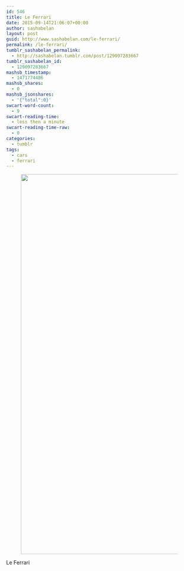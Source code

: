 ```yaml
---
id: 546
title: Le Ferrari
date: 2015-09-14T21:06:07+00:00
author: sashabelan
layout: post
guid: http://www.sashabelan.com/le-ferrari/
permalink: /le-ferrari/
tumblr_sashabelan_permalink:
  - http://sashabelan.tumblr.com/post/129097283667
tumblr_sashabelan_id:
  - 129097283667
mashsb_timestamp:
  - 1471774486
mashsb_shares:
  - 0
mashsb_jsonshares:
  - '{"total":0}'
swcart-word-count:
  - 9
swcart-reading-time:
  - less then a minute
swcart-reading-time-raw:
  - 0
categories:
  - tumblr
tags:
  - cars
  - ferrari
---
```

<div id='gallery-704' class='gallery galleryid-546 gallery-columns-1 gallery-size-large'>
  <figure class='gallery-item'> 
  
  <div class='gallery-icon portrait'>
    <img width="682" height="1024" src="http://www.sashabelan.ru/wp-content/uploads/2015/09/tumblr_nuoqm7QCB61qarj97o1_1280-682x1024.jpg" class="attachment-large size-large" alt="" srcset="http://www.sashabelan.ru/wp-content/uploads/2015/09/tumblr_nuoqm7QCB61qarj97o1_1280-682x1024.jpg 682w, http://www.sashabelan.ru/wp-content/uploads/2015/09/tumblr_nuoqm7QCB61qarj97o1_1280-200x300.jpg 200w, http://www.sashabelan.ru/wp-content/uploads/2015/09/tumblr_nuoqm7QCB61qarj97o1_1280-768x1152.jpg 768w, http://www.sashabelan.ru/wp-content/uploads/2015/09/tumblr_nuoqm7QCB61qarj97o1_1280-830x1245.jpg 830w, http://www.sashabelan.ru/wp-content/uploads/2015/09/tumblr_nuoqm7QCB61qarj97o1_1280-230x345.jpg 230w, http://www.sashabelan.ru/wp-content/uploads/2015/09/tumblr_nuoqm7QCB61qarj97o1_1280-350x525.jpg 350w, http://www.sashabelan.ru/wp-content/uploads/2015/09/tumblr_nuoqm7QCB61qarj97o1_1280.jpg 853w" sizes="(max-width: 682px) 100vw, 682px" />
  </div></figure>
</div>

Le Ferrari